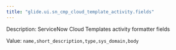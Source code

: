 ```yaml
---
title: "glide.ui.sn_cmp_cloud_template_activity.fields"
---
```


Description: ServiceNow Cloud Templates activity formatter fields

Value: `name,short_description,type,sys_domain,body`